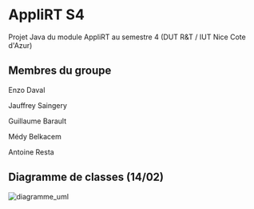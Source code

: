 # AppliRT S4

Projet Java du module AppliRT au semestre 4 (DUT R&T / IUT Nice Cote d'Azur)

## Membres du groupe

Enzo Daval

Jauffrey Saingery

Guillaume Barault

Médy Belkacem

Antoine Resta


## Diagramme de classes (14/02)

![diagramme_uml](http://i.imgur.com/m0XMoGP.png)

